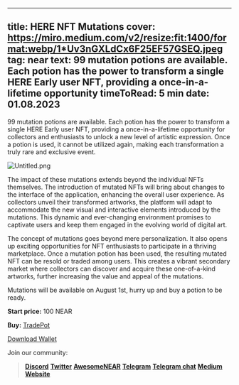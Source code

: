 -----
title: HERE NFT Mutations
cover: https://miro.medium.com/v2/resize:fit:1400/format:webp/1*Uv3nGXLdCx6F25EF57GSEQ.jpeg
tag: near
text: 99 mutation potions are available. Each potion has the power to transform a single HERE Early user NFT, providing a once-in-a-lifetime opportunity
timeToRead: 5 min
date: 01.08.2023
-----


99 mutation potions are available. Each potion has the power to transform a single HERE Early user NFT, providing a once-in-a-lifetime opportunity for collectors and enthusiasts to unlock a new level of artistic expression. Once a potion is used, it cannot be utilized again, making each transformation a truly rare and exclusive event.


![Untitled.png](https://miro.medium.com/v2/resize:fit:1400/format:webp/1*Uv3nGXLdCx6F25EF57GSEQ.jpeg)


The impact of these mutations extends beyond the individual NFTs themselves. The introduction of mutated NFTs will bring about changes to the interface of the application, enhancing the overall user experience. As collectors unveil their transformed artworks, the platform will adapt to accommodate the new visual and interactive elements introduced by the mutations. This dynamic and ever-changing environment promises to captivate users and keep them engaged in the evolving world of digital art.

The concept of mutations goes beyond mere personalization. It also opens up exciting opportunities for NFT enthusiasts to participate in a thriving marketplace. Once a mutation potion has been used, the resulting mutated NFT can be resold or traded among users. This creates a vibrant secondary market where collectors can discover and acquire these one-of-a-kind artworks, further increasing the value and appeal of the mutations.

Mutations will be available on August 1st, hurry up and buy a potion to be ready.

**Start price:** 100 NEAR

**Buy:** [TradePot](https://www.tradeport.xyz/near/collection/nft.herewallet.near?tab=items&tokenId=10015)

[Download Wallet](https://download.herewallet.app/medium)

Join our community:
> [**Discord**](https://discord.gg/AfB5cvtFXH)
> [**Twitter**](https://twitter.com/here_wallet)
> [**AwesomeNEAR**](https://awesomenear.com/here-wallet)
> [**Telegram**](https://t.me/herewallet)
> [**Telegram chat**](https://t.me/herewalletchat)
> [**Medium**](https://medium.com/@nearhere)
> [**Website**](https://herewallet.app/)